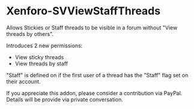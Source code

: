 Xenforo-SVViewStaffThreads
======================

Allows Stickies or Staff threads to be visible in a forum without "View threads by others".

Introduces 2 new permissions:

- View sticky threads
- View threads by staff

"Staff" is defined on if the first user of a thread has the "Staff" flag set on their account. 

If you appreciate this addon, please consider a contribution via PayPal. Details will be provide via private conversation. 
